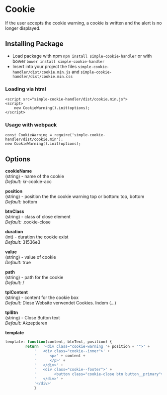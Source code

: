 # Cookie

If the user accepts the cookie warning, a cookie is written and the alert is no longer displayed.  

## Installing Package
* Load package with npm `npm install simple-cookie-handler` or with bower `bower install simple-cookie-handler`
* Insert into your project the files `simple-cookie-handler/dist/cookie.min.js` and `simple-cookie-handler/dist/cookie.min.css` 

### Loading via html
```
<script src="simple-cookie-handler/dist/cookie.min.js">
<script>
    new CookieWarning().init(options);
</script>
```

### Usage with webpack

```
const CookieWarning = require('simple-cookie-handler/dist/cookie.min');
new CookieWarning().init(options);
```

## Options  

**cookieName**  
(string) - name of the cookie  
_Default:_ kr-cookie-acc

**position**  
(string) - position the the cookie warning top or bottom: top, bottom  
_Default:_ bottom
 
**btnClass**  
(string) - class of close element  
_Default:_ .cookie-close  
 
**duration**  
(int) - duration the cookie exist  
_Default:_ 31536e3  
 
**value**  
(string) - value of cookie  
_Default:_ true  
 
**path**  
(string) - path for the cookie  
_Default:_ /  
 
**tplContent**  
(string) - content for the cookie box  
_Default:_ Diese Website verwendet Cookies. Indem (...)  

**tplBtn**  
(string) - Close Button text  
_Default:_ Akzeptieren  
 
**template**

```javascript
template: function(content, btnText, position) {
         return  '<div class="cookie-warning '+ position + '">' +
             '   <div class="cookie--inner">' +
             '      <p>' + content +
             '      </p>' +
             '   </div>' +
             '   <div class="cookie--footer">' +
             '        <button class="cookie-close btn button__primary">'+ btnText +'</button>' +
             '   </div>' +
             '</div>'
             }
```